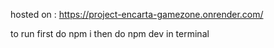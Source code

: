 hosted on :  https://project-encarta-gamezone.onrender.com/

to run first do npm i 
then do npm dev in terminal
